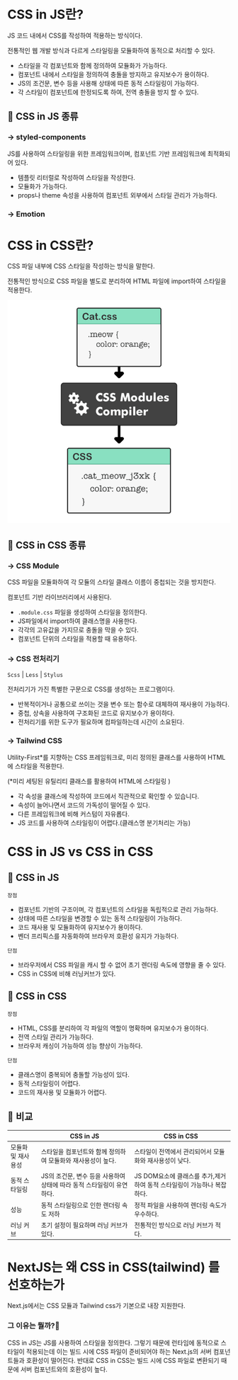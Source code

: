 # CSS in JS란?

JS 코드 내에서 CSS를 작성하여 적용하는 방식이다.

전통적인 웹 개발 방식과 다르게 스타일링을 모듈화하여 동적으로 처리할 수 있다.

- 스타일을 각 컴포넌트와 함께 정의하여 모듈화가 가능하다.
- 컴포넌트 내에서 스타일을 정의하여 충돌을 방지하고 유지보수가 용이하다.
- JS의 조건문, 변수 등을 사용해 상태에 따른 동적 스타일링이 가능하다.
- 각 스타일이 컴포넌트에 한정되도록 하여, 전역 충돌을 방지 할 수 있다.

## 📍 CSS in JS 종류

### → styled-components

JS를 사용하여 스타일링을 위한 프레임워크이며, 컴포넌트 기반 프레임워크에 최적화되어 있다.

- 템플릿 리터럴로 작성하여 스타일을 작성한다.
- 모듈화가 가능하다.
- props나 theme 속성을 사용하여 컴포넌트 외부에서 스타일 관리가 가능하다.

### → Emotion

# CSS in CSS란?

CSS 파일 내부에 CSS 스타일을 작성하는 방식을 말한다.

전통적인 방식으로 CSS 파일을 별도로 분리하여 HTML 파일에 import하여 스타일을 적용한다.

![Untitled](./sh/1.png)

## 📍 CSS in CSS 종류

### → CSS Module

CSS 파일을 모듈화하여 각 모듈의 스타일 클래스 이름이 중첩되는 것을 방지한다.

컴포넌트 기반 라이브러리에서 사용된다.

- `.module.css` 파일을 생성하여 스타일을 정의한다.
- JS파일에서 import하여 클래스명을 사용한다.
- 각각의 고유값을 가지므로 충돌을 막을 수 있다.
- 컴포넌트 단위의 스타일을 적용할 때 유용하다.

### → CSS 전처리기

`Scss` | `Less` | `Stylus`

전처리기가 가진 특별한 구문으로 CSS를 생성하는 프로그램이다.

- 반복적이거나 공통으로 쓰이는 것을 변수 또는 함수로 대체하여 재사용이 가능하다.
- 중첩, 상속을 사용하여 구조화된 코드로 유지보수가 용이하다.
- 전처리기를 위한 도구가 필요하며 컴파일하는데 시간이 소요된다.

### → Tailwind CSS

Utility-First\*를 지향하는 CSS 프레임워크로, 미리 정의된 클래스를 사용하여 HTML에 스타일을 적용한다.

(\*미리 세팅된 유틸리티 클래스를 활용하여 HTML에 스타일링 )

- 각 속성을 클래스에 작성하여 코드에서 직관적으로 확인할 수 있습니다.
- 속성이 늘어나면서 코드의 가독성이 떨어질 수 있다.
- 다른 프레임워크에 비해 커스텀이 자유롭다.
- JS 코드를 사용하여 스타일링이 어렵다.(클래스명 분기처리는 가능)

# CSS in JS vs CSS in CSS

## 📍 CSS in JS

`장점`

- 컴포넌트 기반의 구조이며, 각 컴포넌트의 스타일을 독립적으로 관리 가능하다.
- 상태에 따른 스타일을 변경할 수 있는 동적 스타일링이 가능하다.
- 코드 재사용 및 모듈화하여 유지보수가 용이하다.
- 벤더 프리픽스를 자동화하여 브라우저 호환성 유지가 가능하다.

`단점`

- 브라우저에서 CSS 파일을 캐시 할 수 없어 초기 렌더링 속도에 영향을 줄 수 있다.
- CSS in CSS에 비해 러닝커브가 있다.

## 📍 CSS in CSS

`장점`

- HTML, CSS를 분리하여 각 파일의 역할이 명확하며 유지보수가 용이하다.
- 전역 스타일 관리가 가능하다.
- 브라우저 캐싱이 가능하여 성능 향상이 가능하다.

`단점`

- 클래스명이 중복되어 충돌할 가능성이 있다.
- 동적 스타일링이 어렵다.
- 코드의 재사용 및 모듈화가 어렵다.

## 📍 비교

|                    | CSS in JS                                                             | CSS in CSS                                                             |
| ------------------ | --------------------------------------------------------------------- | ---------------------------------------------------------------------- |
| 모듈화 및 재사용성 | 스타일을 컴포넌트와 함께 정의하여 모듈화와 재사용성이 높다.           | 스타일이 전역에서 관리되어서 모듈화와 재사용성이 낮다.                 |
| 동적 스타일링      | JS의 조건문, 변수 등을 사용하여 상태에 따라 동적 스타일링이 유연하다. | JS DOM요소에 클래스를 추가,제거하여 동적 스타일링이 가능하나 복잡하다. |
| 성능               | 동적 스타일링으로 인한 렌더링 속도 저하                               | 정적 파일을 사용하여 렌더링 속도가 우수하다.                           |
| 러닝 커브          | 초기 설정이 필요하며 러닝 커브가 있다.                                | 전통적인 방식으로 러닝 커브가 적다.                                    |

# NextJS는 왜 CSS in CSS(tailwind) 를 선호하는가

Next.js에서는 CSS 모듈과 Tailwind css가 기본으로 내장 지원한다.

### 그 이유는 뭘까?🤔

CSS in JS는 JS를 사용하여 스타일을 정의한다. 그렇기 때문에 런타임에 동적으로 스타일이 적용되는데 이는 빌드 시에 CSS 파일이 준비되어야 하는 Next.js의 서버 컴포넌트들과 호환성이 떨어진다. 반대로 CSS in CSS는 빌드 시에 CSS 파일로 변환되기 때문에 서버 컴포넌트와의 호환성이 높다.
